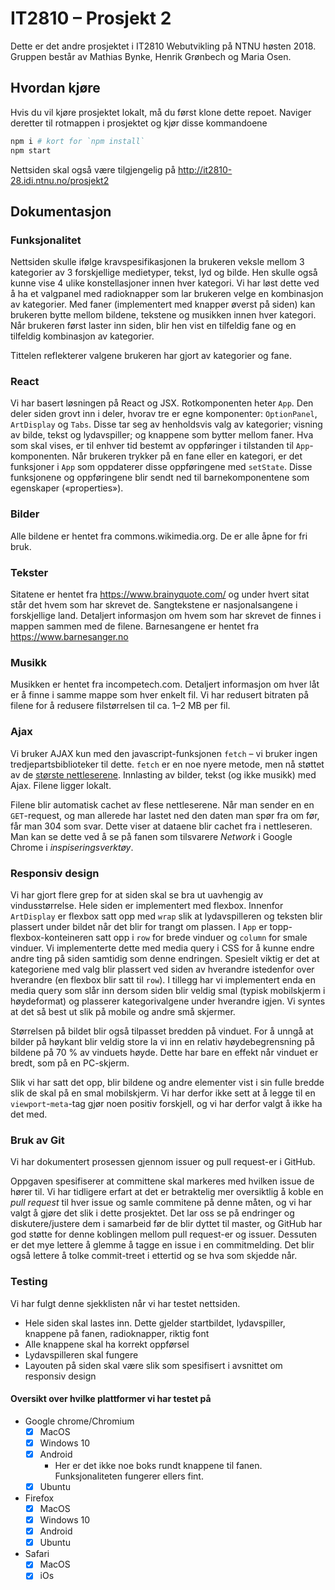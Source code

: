 # IT2810 – Prosjekt 2

Dette er det andre prosjektet i IT2810 Webutvikling på NTNU høsten 2018. Gruppen består av Mathias Bynke, Henrik Grønbech og Maria Osen.

## Hvordan kjøre

Hvis du vil kjøre prosjektet lokalt, må du først klone dette repoet. Naviger deretter til rotmappen i prosjektet og kjør disse kommandoene

```bash
npm i # kort for `npm install`
npm start
```

Nettsiden skal også være tilgjengelig på http://it2810-28.idi.ntnu.no/prosjekt2

## Dokumentasjon

### Funksjonalitet

Nettsiden skulle ifølge kravspesifikasjonen la brukeren veksle mellom 3 kategorier av 3 forskjellige medietyper, tekst, lyd og bilde.
Hen skulle også kunne vise 4 ulike konstellasjoner innen hver kategori.
Vi har løst dette ved å ha et valgpanel med radioknapper som lar brukeren velge en kombinasjon av kategorier.
Med faner (implementert med knapper øverst på siden) kan brukeren bytte mellom bildene, tekstene og musikken innen hver kategori.
Når brukeren først laster inn siden, blir hen vist en tilfeldig fane og en tilfeldig kombinasjon av kategorier.

Tittelen reflekterer valgene brukeren har gjort av kategorier og fane.

### React

Vi har basert løsningen på React og JSX.
Rotkomponenten heter `App`. Den deler siden grovt inn i deler, hvorav tre er egne komponenter: `OptionPanel`, `ArtDisplay` og `Tabs`.
Disse tar seg av henholdsvis valg av kategorier; visning av bilde, tekst og lydavspiller; og knappene som bytter mellom faner.
Hva som skal vises, er til enhver tid bestemt av oppføringer i tilstanden til `App`-komponenten.
Når brukeren trykker på en fane eller en kategori, er det funksjoner i `App` som oppdaterer disse oppføringene med `setState`.
Disse funksjonene og oppføringene blir sendt ned til barnekomponentene som egenskaper («properties»).

### Bilder
Alle bildene er hentet fra commons.wikimedia.org. De er alle åpne for fri bruk.

### Tekster
Sitatene er hentet fra https://www.brainyquote.com/ og under hvert sitat står det hvem som har skrevet de.
Sangtekstene er nasjonalsangene i forskjellige land. Detaljert informasjon om hvem som har skrevet de finnes i mappen sammen med de filene.
Barnesangene er hentet fra https://www.barnesanger.no

### Musikk
Musikken er hentet fra incompetech.com.
Detaljert informasjon om hver låt er å finne i samme mappe som hver enkelt fil.
Vi har redusert bitraten på filene for å redusere filstørrelsen til ca. 1–2 MB per fil.

### Ajax

Vi bruker AJAX kun med den javascript-funksjonen `fetch` – vi bruker ingen tredjepartsbiblioteker til dette.
`fetch` er en noe nyere metode, men nå støttet av de [største nettleserene](https://developer.mozilla.org/en-US/docs/Web/API/Fetch_API#Browser_compatibility).
Innlasting av bilder, tekst (og ikke musikk) med Ajax.
Filene ligger lokalt.

Filene blir automatisk cachet av flese nettleserene.
Når man sender en en `GET`-request, og man allerede har lastet ned den daten man spør fra om før, får man 304 som svar.
Dette viser at dataene blir cachet fra i nettleseren.
Man kan se dette ved å se på fanen som tilsvarere _Network_ i Google Chrome i _inspiseringsverktøy_.

### Responsiv design

Vi har gjort flere grep for at siden skal se bra ut uavhengig av vindusstørrelse.
Hele siden er implementert med flexbox.
Innenfor `ArtDisplay` er flexbox satt opp med `wrap` slik at lydavspilleren og teksten blir plassert under bildet når det blir for trangt om plassen.
I `App` er topp-flexbox-konteineren satt opp i `row` for brede vinduer og `column` for smale vinduer.
Vi implementerte dette med media query i CSS for å kunne endre andre ting på siden samtidig som denne endringen.
Spesielt viktig er det at kategoriene med valg blir plassert ved siden av hverandre istedenfor over hverandre (en flexbox blir satt til `row`).
I tillegg har vi implementert enda en media query som slår inn dersom siden blir veldig smal (typisk mobilskjerm i høydeformat) og plasserer kategorivalgene under hverandre igjen.
Vi syntes at det så best ut slik på mobile og andre små skjermer.

Størrelsen på bildet blir også tilpasset bredden på vinduet.
For å unngå at bilder på høykant blir veldig store la vi inn en relativ høydebegrensning på bildene på 70 % av vinduets høyde. Dette har bare en effekt når vinduet er bredt, som på en PC-skjerm.

Slik vi har satt det opp, blir bildene og andre elementer vist i sin fulle bredde slik de skal på en smal mobilskjerm.
Vi har derfor ikke sett at å legge til en `viewport`-`meta`-tag gjør noen positiv forskjell, og vi har derfor valgt å ikke ha det med.

### Bruk av Git

Vi har dokumentert prosessen gjennom issuer og pull request-er i GitHub.

Oppgaven spesifiserer at committene skal markeres med hvilken issue de hører til.
Vi har tidligere erfart at det er betraktelig mer oversiktlig å koble en _pull request_ til hver issue og samle commitene på denne måten, og vi har valgt å gjøre det slik i dette prosjektet.
Det lar oss se på endringer og diskutere/justere dem i samarbeid før de blir dyttet til master, og GitHub har god støtte for denne koblingen mellom pull request-er og issuer.
Dessuten er det mye lettere å glemme å tagge en issue i en commitmelding.
Det blir også lettere å tolke commit-treet i ettertid og se hva som skjedde når.

### Testing

Vi har fulgt denne sjekklisten når vi har testet nettsiden.

- Hele siden skal lastes inn. Dette gjelder startbildet, lydavspiller, knappene på fanen, radioknapper, riktig font
- Alle knappene skal ha korrekt oppførsel
- Lydavspilleren skal fungere
- Layouten på siden skal være slik som spesifisert i avsnittet om responsiv design

#### Oversikt over hvilke plattformer vi har testet på

- Google chrome/Chromium
  - [x] MacOS
  - [x] Windows 10
  - [x] Android
    - Her er det ikke noe boks rundt knappene til fanen. Funksjonaliteten fungerer ellers fint.
  - [x] Ubuntu
- Firefox
  - [x] MacOS
  - [x] Windows 10
  - [x] Android
  - [x] Ubuntu
- Safari
  - [x] MacOS
  - [x] iOs
